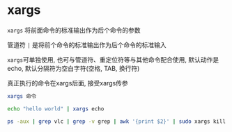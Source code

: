  <!--
 * @Description: 
 * @Version: 1.0
 * @Author: DaLao
 * @Email: dalao@xxx.com
 * @Date: 2021-03-16 23:24:23
 * @LastEditors: dalao
 * @LastEditTime: 2023-04-15 10:49:17
-->

# xargs


`xargs` 将前面命令的标准输出作为后个命令的参数

管道符 `|` 是将前个命令的标准输出作为后个命令的标准输入

`xargs`可单独使用, 也可与管道符、重定位符等与其他命令配合使用, 默认动作是echo, 默认分隔符为空白字符(空格, TAB, 换行符)

真正执行的命令在xargs后面, 接受xargs传参

```sh
xargs 命令
```

```sh
echo "hello world" | xargs echo

ps -aux | grep vlc | grep -v grep | awk '{print $2}' | sudo xargs kill -9
```